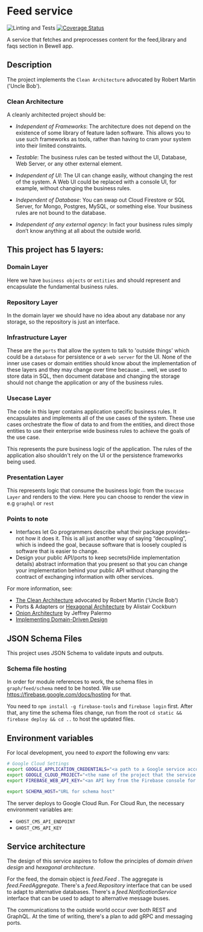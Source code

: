 # Feed service

![Linting and Tests](https://github.com/savannahghi/engagement/actions/workflows/ci.yml/badge.svg)
[![Coverage Status](https://coveralls.io/repos/github/savannahghi/engagement/badge.svg?branch=develop)](https://coveralls.io/github/savannahghi/engagement?branch=main)

A service that fetches and preprocesses content for the feed,library and faqs section in Bewell app.

## Description

The project implements the `Clean Architecture` advocated by
Robert Martin ('Uncle Bob').

### Clean Architecture

A cleanly architected project should be:

- _Independent of Frameworks_: The architecture does not depend on the
  existence of some library of feature laden software. This allows you to use
  such frameworks as tools, rather than having to cram your system into their
  limited constraints.

- _Testable_: The business rules can be tested without the UI, Database,
  Web Server, or any other external element.

- _Independent of UI_: The UI can change easily, without changing the rest of
  the system. A Web UI could be replaced with a console UI, for example,
  without changing the business rules.

- _Independent of Database_: You can swap out Cloud Firestore or SQL Server,
  for Mongo, Postgres, MySQL, or something else. Your business rules are not
  bound to the database.

- _Independent of any external agency_: In fact your business rules simply
  don’t know anything at all about the outside world.

## This project has 5 layers:

### Domain Layer

Here we have `business objects` or `entities` and should represent and
encapsulate the fundamental business rules.

### Repository Layer

In the domain layer we should have no idea about any database nor any storage,
so the repository is just an interface.

### Infrastructure Layer

These are the `ports` that allow the system to talk to 'outside things' which
could be a `database` for persistence or a `web server` for the UI. None of
the inner use cases or domain entities should know about the implementation of
these layers and they may change over time because ... well, we used to store
data in SQL, then document database and changing the storage should not change
the application or any of the business rules.

### Usecase Layer

The code in this layer contains application specific business rules. It
encapsulates and implements all of the use cases of the system. These use cases
orchestrate the flow of data to and from the entities, and direct those
entities to use their enterprise wide business rules to achieve the goals of
the use case.

This represents the pure business logic of the application.
The rules of the application also shouldn't rely on the UI or the persistence
frameworks being used.

### Presentation Layer

This represents logic that consume the business logic from the `Usecase Layer`
and renders to the view. Here you can choose to render the view in e.g
`graphql` or `rest`

### Points to note

- Interfaces let Go programmers describe what their package provides–not how it does it. This is all just another way of saying “decoupling”, which is indeed the goal, because software that is loosely coupled is software that is easier to change.
- Design your public API/ports to keep secrets(Hide implementation details)
  abstract information that you present so that you can change your implementation behind your public API without changing the contract of exchanging information with other services.

For more information, see:

- [The Clean Architecture](https://blog.8thlight.com/uncle-bob/2012/08/13/the-clean-architecture.html) advocated by Robert Martin ('Uncle Bob')
- Ports & Adapters or [Hexagonal Architecture](http://alistair.cockburn.us/Hexagonal+architecture) by Alistair Cockburn
- [Onion Architecture](http://jeffreypalermo.com/blog/the-onion-architecture-part-1/) by Jeffrey Palermo
- [Implementing Domain-Driven Design](http://www.amazon.com/Implementing-Domain-Driven-Design-Vaughn-Vernon/dp/0321834577)

## JSON Schema Files

This project uses JSON Schema to validate inputs and outputs.

### Schema file hosting

In order for module references to work, the schema files in
`graph/feed/schema` need to be hosted. We use
https://firebase.google.com/docs/hosting for that.


You need to `npm install -g firebase-tools` and `firebase login` first. After that,
any time the schema files change, run from the root `cd static && firebase deploy && cd ..` to host the
updated files.

## Environment variables

For local development, you need to _export_ the following env vars:

```bash
# Google Cloud Settings
export GOOGLE_APPLICATION_CREDENTIALS="<a path to a Google service account JSON file>"
export GOOGLE_CLOUD_PROJECT="<the name of the project that the service account above belongs to>"
export FIREBASE_WEB_API_KEY="<an API key from the Firebase console for the project mentioned above>"

export SCHEMA_HOST="URL for schema host"
```

The server deploys to Google Cloud Run. For Cloud Run, the necessary environment
variables are:

- `GHOST_CMS_API_ENDPOINT`
- `GHOST_CMS_API_KEY`

## Service architecture

The design of this service aspires to follow the principles of _domain driven
design_ and _hexagonal architecture_.

For the feed, the domain object is _feed.Feed_ . The aggregate is
_feed.FeedAggregate_. There's a _feed.Repository_ interface that can be used
to adapt to alternative databases. There's a _feed.NotificationService_
interface that can be used to adapt to alternative message buses.

The communications to the outside world occur over both REST and GraphQL. At
the time of writing, there's a plan to add gRPC and messaging ports.
